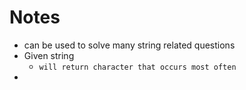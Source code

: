 # Notes

* can be used to solve many string related questions
* Given string
  * `will return character that occurs most often`
* 